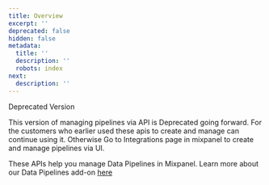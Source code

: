```yaml
---
title: Overview
excerpt: ''
deprecated: false
hidden: false
metadata:
  title: ''
  description: ''
  robots: index
next:
  description: ''
---
```

<Callout icon="📘" theme="info">
  Deprecated Version

  This version of managing pipelines via API is Deprecated going forward. For the customers who earlier used these apis to create and manage can continue using it. Otherwise Go to Integrations page in mixpanel to create and manage pipelines via UI.
</Callout>

These APIs help you manage Data Pipelines in Mixpanel. Learn more about our Data Pipelines add-on [here](https://docs.mixpanel.com/docs/data-pipelines)
